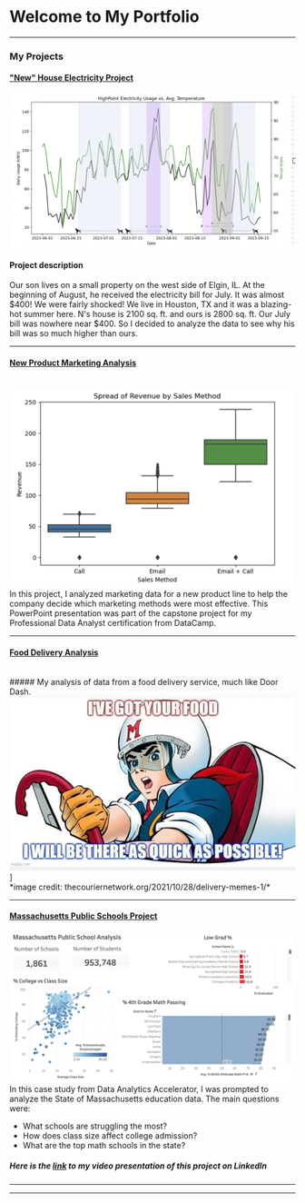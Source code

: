 # Welcome to My Portfolio

---

### My Projects

#### ["New" House Electricity Project](/New_House_Electricity_Project)
<img src="images/Final HIghPoint Elec analysis.png?raw=true"/> <br>
#### Project description 
Our son lives on a small property on the west side of Elgin, IL. At the beginning of August, he received the electricity bill for July. It was almost $400! We were fairly shocked! We live in Houston, TX and it was a blazing-hot summer here. N's house is 2100 sq. ft. and ours is 2800 sq. ft. Our July bill was nowhere near $400. So I decided to analyze the data to see why his bill was so much higher than ours.

---
#### [New Product Marketing Analysis](/files/DataCamp_presentation.pdf)
<br>
<img src="images/Image_for_DataCamp_presentation_title.png?raw=true"/>
In this project, I analyzed marketing data for a new product line to help the company decide which marketing methods were most effective. This PowerPoint presentation was part of the capstone project for my Professional Data Analyst certification from DataCamp. 

---
#### [Food Delivery Analysis](https://www.linkedin.com/pulse/foods-here-beth-robertson-cqc8c?trackingId=X1awjXu1Qs2asCPltCGNbQ%3D%3D&lipi=urn%3Ali%3Apage%3Ad_flagship3_detail_base%3BXlbKfQ1JTDe9FrGCIvxqBQ%3D%3D)
<br>
##### My analysis of data from a food delivery service, much like Door Dash.
<br>
<img src="images/Speed Racer.webp?raw=true"/>]<br> *image credit: thecouriernetwork.org/2021/10/28/delivery-memes-1/*
<br>
 


---
#### [Massachusetts Public Schools Project](https://www.linkedin.com/pulse/massachusetts-education-analysis-samantha-paul/)
[<img src="images/Mass%20Public%20Schools%20dashboard%20pic.png?raw=true"/>](https://www.linkedin.com/pulse/what-i-learned-21-days-data-avery-smith)
In this case study from Data Analytics Accelerator, I was prompted to analyze the State of Massachusetts education data. The main questions were:
- What schools are struggling the most?
- How does class size affect college admission?
- What are the top math schools in the state?

##### Here is the [link](https://www.linkedin.com/posts/bethmrobertson_analysis-of-massachusetts-public-school-data-activity-7129998073363120128-E1Wk?utm_source=share&utm_medium=member_desktop) to my video presentation of this project on LinkedIn
---


---




